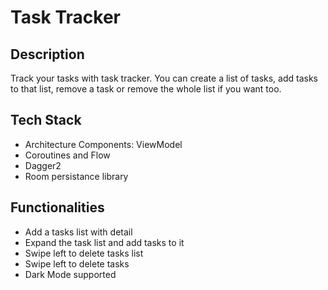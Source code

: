 # Task Tracker
## Description
Track your tasks with task tracker. You can create a list of tasks, add tasks to that list, remove a task or remove the whole list if you want too.

## Tech Stack
- Architecture Components: ViewModel
- Coroutines and Flow
- Dagger2
- Room persistance library

## Functionalities
- Add a tasks list with detail
- Expand the task list and add tasks to it
- Swipe left to delete tasks list
- Swipe left to delete tasks
- Dark Mode supported
